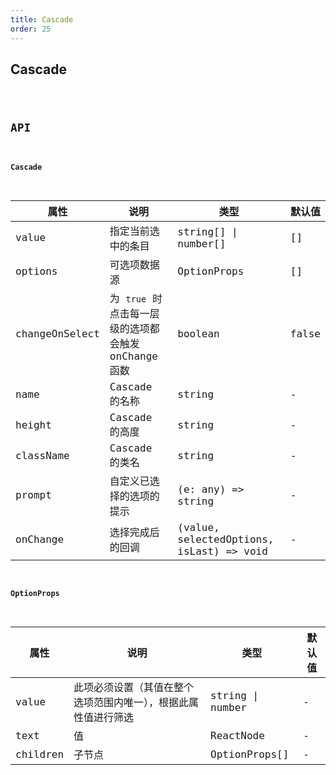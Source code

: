 ```yaml
---
title: Cascade
order: 25
---
```


## Cascade

<code src="./cascade/index.tsx" />

## API

#### Cascade

| 属性 | 说明 | 类型 | 默认值 |
| --- | --- | --- | --- |
| value | 指定当前选中的条目 | string[] \| number[] | [] |
| options | 可选项数据源 | OptionProps | [] |
| changeOnSelect | 为 `true` 时点击每一层级的选项都会触发 onChange 函数 | boolean | false |
| name | Cascade 的名称 | string | - |
| height | Cascade 的高度 | string | - |
| className | Cascade 的类名 | string | - |
| prompt | 自定义已选择的选项的提示 | (e: any) => string | - |
| onChange | 选择完成后的回调 | (value, selectedOptions, isLast) => void | - |

#### OptionProps

| 属性 | 说明 | 类型 | 默认值 |
| --- | --- | --- | --- |
| value | 此项必须设置（其值在整个选项范围内唯一），根据此属性值进行筛选 | string \| number | - |
| text | 值 | ReactNode | - |
| children | 子节点 | OptionProps[] | - |
